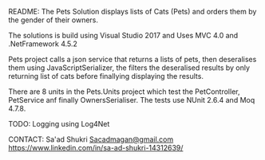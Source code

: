 README:
The Pets Solution displays lists of Cats (Pets) and orders them by the gender of their owners.

The solutions is build using Visual Studio 2017 and Uses MVC 4.0 and .NetFramework 4.5.2

Pets project calls a json service that returns a lists of pets, then deseralises them using JavaScriptSerializer,
the filters the deseralised results by only returning list of cats before finallying displaying the results. 

There are 8 units in the Pets.Units project which test the PetController, PetService anf finally OwnersSerialiser.
The tests use NUnit 2.6.4 and Moq 4.7.8.

TODO: 
Logging using Log4Net

CONTACT:
Sa'ad Shukri 
Sacadmagan@gmail.com
https://www.linkedin.com/in/sa-ad-shukri-14312639/